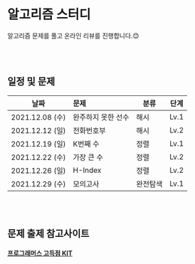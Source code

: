 # 알고리즘 스터디 


알고리즘 문제를 풀고 온라인 리뷰를 진행합니다.😊

</br>
</br>

## 일정 및 문제

| 날짜 | 문제 | 분류 | 단계 | 
|---|:--------|-----|------|
|2021.12.08 (수) | 완주하지 못한 선수 | 해시 | Lv.1 |  
|2021.12.12 (일) | 전화번호부 | 해시 | Lv.2 
|2021.12.19 (일) | K번째 수 | 정렬 | Lv.1 | 
|2021.12.22 (수) | 가장 큰 수 | 정렬 | Lv.2 | 
|2021.12.26 (일) | H-Index | 정렬 | Lv.2 | 
|2021.12.29 (수) | 모의고사 | 완전탐색 | Lv.1 | 



</br>
</br>

## 문제 출제 참고사이트 
#### [프로그래머스 고득점 KIT](https://programmers.co.kr/learn/challenges)





